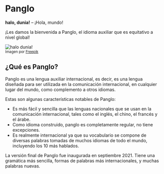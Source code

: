 # Panglo

**halo, dunia!**
– ¡Hola, mundo!

¡Les damos la bienvenida a Panglo, el idioma auxiliar que es equitativo a nivel global! 

![](http://www.kupsala.net/panglo/grafe/halo_dunia.png "halo dunia!")  
<small>Imagen por [Freepik](http://www.freepik.com)</small>

## ¿Qué es Panglo?

Panglo es una lengua auxiliar internacional, es decir, es una lengua diseñada
para ser utilizada en la comunicación internacional, en cualquier lugar del
mundo, como complemento a otros idiomas.

Estas son algunas características notables de Panglo:

- Es más fácil y sencilla que las lenguas nacionales que se usan en la
  comunicación internacional, tales como el inglés, el chino, el francés y el
  árabe.
- Como idioma construido, panglo es completamente regular, no tiene
  excepciones.
- Es realmente internacional ya que su vocabulario se compone de diversas palabras
  tomadas de muchos idiomas de todo el mundo, incluyendo los 10 más hablados.

La versión final de Panglo fue inaugurada en septiembre 2021.
Tiene una gramática más sencilla, formas de palabras más internacionales, y muchas palabras nuevas.
